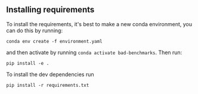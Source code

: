 
## Installing requirements 

To install the requirements, it's best to make a new conda environment, you can do this by running:
```
conda env create -f environment.yaml
```
and then activate by running `conda activate bad-benchmarks`. Then run:
```
pip install -e .
```

To install the dev dependencies run 
```
pip install -r requirements.txt
```


